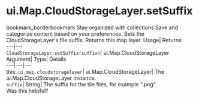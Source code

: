  
#  ui.Map.CloudStorageLayer.setSuffix 
bookmark_borderbookmark Stay organized with collections  Save and categorize content based on your preferences.
Sets the CloudStorageLayer's file suffix. 
Returns this map layer.
Usage| Returns  
---|---  
`CloudStorageLayer.setSuffix(suffix)`| ui.Map.CloudStorageLayer  
Argument| Type| Details  
---|---|---  
this: `ui.map.cloudstoragelayer`| ui.Map.CloudStorageLayer| The ui.Map.CloudStorageLayer instance.  
`suffix`| String| The suffix for the tile files, for example ".png".  
Was this helpful?
